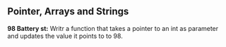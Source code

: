 ## Pointer, Arrays and Strings
**98 Battery st:** Writr a function that takes a pointer to an int as parameter and updates the value it points to to 98.
